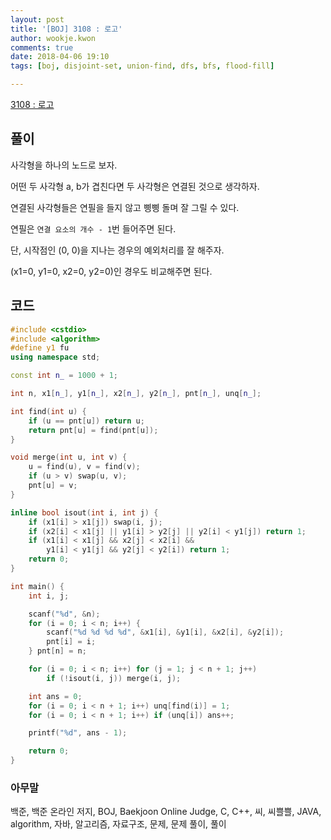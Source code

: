 ```yaml
---
layout: post
title: '[BOJ] 3108 : 로고'
author: wookje.kwon
comments: true
date: 2018-04-06 19:10
tags: [boj, disjoint-set, union-find, dfs, bfs, flood-fill]

---
```


[3108 : 로고](https://www.acmicpc.net/problem/3108)

## 풀이

사각형을 하나의 노드로 보자.

어떤 두 사각형 a, b가 겹친다면 두 사각형은 연결된 것으로 생각하자.

연결된 사각형들은 연필을 들지 않고 삥삥 돌며 잘 그릴 수 있다.

연필은 `연결 요소의 개수 - 1`번 들어주면 된다.

단, 시작점인 (0, 0)을 지나는 경우의 예외처리를 잘 해주자.

(x1=0, y1=0, x2=0, y2=0)인 경우도 비교해주면 된다.

## 코드

```cpp
#include <cstdio>
#include <algorithm>
#define y1 fu
using namespace std;

const int n_ = 1000 + 1;

int n, x1[n_], y1[n_], x2[n_], y2[n_], pnt[n_], unq[n_];

int find(int u) {
    if (u == pnt[u]) return u;
    return pnt[u] = find(pnt[u]);
}

void merge(int u, int v) {
    u = find(u), v = find(v);
    if (u > v) swap(u, v);
    pnt[u] = v;
}

inline bool isout(int i, int j) {
    if (x1[i] > x1[j]) swap(i, j);
    if (x2[i] < x1[j] || y1[i] > y2[j] || y2[i] < y1[j]) return 1;
    if (x1[i] < x1[j] && x2[j] < x2[i] &&
        y1[i] < y1[j] && y2[j] < y2[i]) return 1;
    return 0;
}

int main() {
    int i, j;

    scanf("%d", &n);
    for (i = 0; i < n; i++) {
        scanf("%d %d %d %d", &x1[i], &y1[i], &x2[i], &y2[i]);
        pnt[i] = i;
    } pnt[n] = n;

    for (i = 0; i < n; i++) for (j = 1; j < n + 1; j++)
        if (!isout(i, j)) merge(i, j);

    int ans = 0;
    for (i = 0; i < n + 1; i++) unq[find(i)] = 1;
    for (i = 0; i < n + 1; i++) if (unq[i]) ans++;

    printf("%d", ans - 1);

    return 0;
}
```

### 아무말  
백준, 백준 온라인 저지, BOJ, Baekjoon Online Judge, C, C++, 씨, 씨쁠쁠, JAVA, algorithm, 자바, 알고리즘, 자료구조, 문제, 문제 풀이, 풀이
